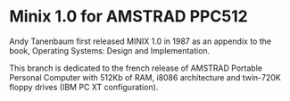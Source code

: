 # Minix 1.0 for AMSTRAD PPC512

Andy Tanenbaum first released MINIX 1.0 in 1987 as an appendix to the book, Operating Systems: Design and Implementation.

This branch is dedicated to the french release of AMSTRAD Portable Personal Computer with 512Kb of RAM, i8086 architecture and twin-720K floppy drives (IBM PC XT configuration).
